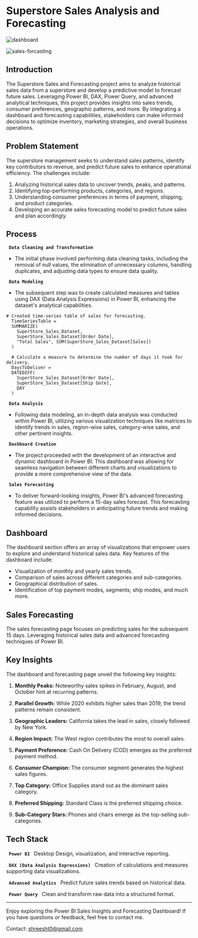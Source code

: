 # Superstore Sales Analysis and Forecasting

![dashboard](https://github.com/workwithshreesh/PowerBi-DataAnalyst-Projects/assets/117170243/d954a976-f3e2-4995-8114-e6654ea65c02)


![sales-forcasting](https://github.com/workwithshreesh/PowerBi-DataAnalyst-Projects/assets/117170243/7aaa6884-8dca-4cc9-9908-4fda97043bf2)

## Introduction

The Superstore Sales and Forecasting project aims to analyze historical sales data from a superstore and develop a predictive model to forecast future sales. Leveraging Power BI, DAX, Power Query, and advanced analytical techniques, this project provides insights into sales trends, consumer preferences, geographic patterns, and more. By integrating a dashboard and forecasting capabilities, stakeholders can make informed decisions to optimize inventory, marketing strategies, and overall business operations.

## Problem Statement

The superstore management seeks to understand sales patterns, identify key contributors to revenue, and predict future sales to enhance operational efficiency. The challenges include:

1. Analyzing historical sales data to uncover trends, peaks, and patterns.
2. Identifying top-performing products, categories, and regions.
3. Understanding consumer preferences in terms of payment, shipping, and product categories.
4. Developing an accurate sales forecasting model to predict future sales and plan accordingly.

## Process

<code> <b>Data Cleaning and Transformation</b> </code>

* The initial phase involved performing data cleaning tasks, including the removal of null values, the elimination of unnecessary columns, handling duplicates, and adjusting data types to ensure data quality.

<code> <b>Data Modeling</b> </code>

* The subsequent step was to create calculated measures and tables using DAX (Data Analysis Expressions) in Power BI, enhancing the dataset's analytical capabilities.

```
# Created time-series table of sales for forecasting.
  TimeSeriesTable = 
  SUMMARIZE(
    SuperStore_Sales_Dataset,
    SuperStore_Sales_Dataset[Order Date],
    "Total Sales", SUM(SuperStore_Sales_Dataset[Sales])
  )  
  
  # Calculate a measure to determine the number of days it took for delivery.
  DaysToDeliver = 
  DATEDIFF(
    SuperStore_Sales_Dataset[Order Date],
    SuperStore_Sales_Dataset[Ship Date],
    DAY
  )
```

<code> <b>Data Analysis</b> </code>

* Following data modeling, an in-depth data analysis was conducted within Power BI, utilizing various visualization techniques like matrices to identify trends in sales, region-wise sales, category-wise sales, and other pertinent insights.

<code> <b>Dashboard Creation</b> </code>

* The project proceeded with the development of an interactive and dynamic dashboard in Power BI. This dashboard was allowing for seamless navigation between different charts and visualizations to provide a more comprehensive view of the data.

<code> <b>Sales Forecasting</b> </code>

* To deliver forward-looking insights, Power BI's advanced forecasting feature was utilized to perform a 15-day sales forecast. This forecasting capability assists stakeholders in anticipating future trends and making informed decisions.

## Dashboard

The dashboard section offers an array of visualizations that empower users to explore and understand historical sales data. Key features of the dashboard include:

* Visualization of monthly and yearly sales trends.
* Comparison of sales across different categories and sub-categories.
* Geographical distribution of sales.
* Identification of top payment modes, segments, ship modes, and much more.



## Sales Forecasting

The sales forecasting page focuses on predicting sales for the subsequent 15 days. Leveraging historical sales data and advanced forecasting techniques of Power BI.


## Key Insights

The dashboard and forecasting page unveil the following key insights:

1. **Monthly Peaks:** Noteworthy sales spikes in February, August, and October hint at recurring patterns.

2. **Parallel Growth:** While 2020 exhibits higher sales than 2019, the trend patterns remain consistent.

3. **Geographic Leaders:** California takes the lead in sales, closely followed by New York.

4. **Region Impact:** The West region contributes the most to overall sales.

5. **Payment Preference:** Cash On Delivery (COD) emerges as the preferred payment method.

6. **Consumer Champion:** The consumer segment generates the highest sales figures.

7. **Top Category:** Office Supplies stand out as the dominant sales category.

8. **Preferred Shipping:** Standard Class is the preferred shipping choice.

9. **Sub-Category Stars:** Phones and chairs emerge as the top-selling sub-categories.

## Tech Stack

<code> <b>Power BI</b> </code> Desktop Design, visualization, and interactive reporting.

<code> <b>DAX (Data Analysis Expressions)</b> </code> Creation of calculations and measures supporting data visualizations.

<code> <b>Advanced Analytics</b> </code> Predict future sales trends based on historical data.

<code> <b>Power Query</b> </code> Clean and transform raw data into a structured format.


___

Enjoy exploring the Power BI Sales Insights and Forecasting Dashboard! If you have questions or feedback, feel free to contact me.

Contact: shreesht0@gmail.com


